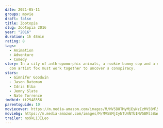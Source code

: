 ```yaml
---
date: 2021-05-11
groups: movie
draft: false
title: Zootopia
slug: Zootopia 2016
year: "2016"
duration: 1h 48min
rating: 8
tags:
  - Animation
  - Adventure
  - Comedy
story: In a city of anthropomorphic animals, a rookie bunny cop and a cynical
  con artist fox must work together to uncover a conspiracy.
stars:
  - Ginnifer Goodwin
  - Jason Bateman
  - Idris Elba
  - Jenny Slate
  - Nate Torrence
imdbid: tt2948356
parentsguide: 10
moviecover: https://m.media-amazon.com/images/M/MV5BOTMyMjEyNzIzMV5BMl5BanBnXkFtZTgwNzIyNjU0NzE@._V1_FMjpg_UX1080_.jpg
moviebg: https://m.media-amazon.com/images/M/MV5BMjIyNTU4NTU1NV5BMl5BanBnXkFtZTgwNTIxMzIyODE@._V1_FMjpg_UX936_.jpg
trailer: ns9kL1JILeo
---
```

